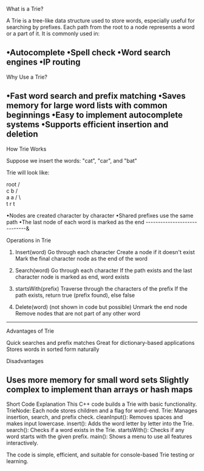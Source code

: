 
What is a Trie?

A Trie is a tree-like data structure used to store words, especially useful for searching by prefixes.
Each path from the root to a node represents a word or a part of it.
It is commonly used in:

•Autocomplete
•Spell check
•Word search engines
•IP routing
----------------------------

Why Use a Trie?

•Fast word search and prefix matching
•Saves memory for large word lists with common beginnings
•Easy to implement autocomplete systems
•Supports efficient insertion and deletion
------------------------------

How Trie Works

Suppose we insert the words:
"cat", "car", and "bat"

Trie will look like:

root
       /    \
      c      b
     /        \
    a          a
   / \          \
  t   r          t

•Nodes are created character by character
•Shared prefixes use the same path
•The last node of each word is marked as the end
-----------------------------&

Operations in Trie

1. Insert(word)
Go through each character
Create a node if it doesn't exist
Mark the final character node as the end of the word


2. Search(word)
Go through each character
If the path exists and the last character node is marked as end, word exists


3. startsWith(prefix)
Traverse through the characters of the prefix
If the path exists, return true (prefix found), else false


4. Delete(word) (not shown in code but possible)
Unmark the end node
Remove nodes that are not part of any other word
------------------------------


Advantages of Trie

Quick searches and prefix matches
Great for dictionary-based applications
Stores words in sorted form naturally


Disadvantages

Uses more memory for small word sets
Slightly complex to implement than arrays or hash maps
-------------------------------

Short Code Explanation
This C++ code builds a Trie with basic functionality.
TrieNode: Each node stores children and a flag for word-end.
Trie: Manages insertion, search, and prefix check.
cleanInput(): Removes spaces and makes input lowercase.
insert(): Adds the word letter by letter into the Trie.
search(): Checks if a word exists in the Trie.
startsWith(): Checks if any word starts with the given prefix.
main(): Shows a menu to use all features interactively.


The code is simple, efficient, and suitable for console-based Trie testing or learning.



